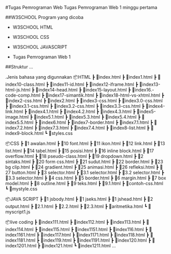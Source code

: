 #Tugas Pemrograman Web
 Tugas Pemrograman Web 1 minggu pertama

##W3SCHOOL Program yang dicoba
- W3SCHOOL HTML
- W3SCHOOL CSS
- W3SCHOOL JAVASCRIPT

- Tugas Pemrograman Web 1
  
##Struktur
...

.Jenis bahasa yang digunnakan
📦HTML
 ┣ 📜index.html
 ┣ 📜index1.html
 ┣ 📜index10-class.html
 ┣ 📜index11-id.html
 ┣ 📜index12-iframe.html
 ┣ 📜index13-html-js.html
 ┣ 📜index14-head.html
 ┣ 📜index15-layout.html
 ┣ 📜index16.-code-comp.html
 ┣ 📜index17-simantik.html
 ┣ 📜index18-html-vs-xhtml.html
 ┣ 📜index2-css.html
 ┣ 📜index2.html
 ┣ 📜index3-css.html
 ┣ 📜index3.0-css.html
 ┣ 📜index3.1-css.html
 ┣ 📜index3.2-css.html
 ┣ 📜index3.3-css.html
 ┣ 📜index4-link.html
 ┣ 📜index4.1.html
 ┣ 📜index4.2.html
 ┣ 📜index4.3.html
 ┣ 📜index5-image.html
 ┣ 📜index5.1.html
 ┣ 📜index5.3.html
 ┣ 📜index5.4.html
 ┣ 📜index5.5.html
 ┣ 📜index6.html
 ┣ 📜index7-border.html
 ┣ 📜index7.1.html
 ┣ 📜index7.2.html
 ┣ 📜index7.3.html
 ┣ 📜index7.4.html
 ┣ 📜index8-list.html
 ┣ 📜index9-block.html
 ┗ 📜styles.css

 📦CSS
 ┣ 📜1 awalan.html
 ┣ 📜10 font.html
 ┣ 📜11 ikon.html
 ┣ 📜12 link.html
 ┣ 📜13 list.html
 ┣ 📜14 tabel.html
 ┣ 📜15 posisi.html
 ┣ 📜16 inline block.html
 ┣ 📜17 overflow.html
 ┣ 📜18 pseudo-class.html
 ┣ 📜19 dropdown.html
 ┣ 📜2 sintaks.html
 ┣ 📜20 form css.html
 ┣ 📜21 sudut.html
 ┣ 📜22 border.html
 ┣ 📜23 bg clip.html
 ┣ 📜24 gradient.html
 ┣ 📜25 animasi.html
 ┣ 📜26 refleksi.html
 ┣ 📜27 button.html
 ┣ 📜3 selector.html
 ┣ 📜3.1 selector.html
 ┣ 📜3.2 selector.html
 ┣ 📜3.3 selector.html
 ┣ 📜4 css.html
 ┣ 📜5 border.html
 ┣ 📜6 margin.html
 ┣ 📜7 box model.html
 ┣ 📜8 outline.html
 ┣ 📜9 teks.html
 ┣ 📜9.1.html
 ┣ 📜contoh-css.html
 ┗ 📜mystyle.css

 📦JAVA SCRIPT
 ┣ 📜1 jsbody.html
 ┣ 📜1 jseks.html
 ┣ 📜1 jshead.html
 ┣ 📜2 output.html
 ┣ 📜2.1.html
 ┣ 📜2.2.html
 ┣ 📜2.3.html
 ┣ 📜aritmetika.html
 ┗ 📜myscript1.js

 📦live coding
 ┣ 📜index111.html
 ┣ 📜index112.html
 ┣ 📜index113.html
 ┣ 📜index114.html
 ┣ 📜index115.html
 ┣ 📜index1151.html
 ┣ 📜index116.html
 ┣ 📜index1161.html
 ┣ 📜index117.html
 ┣ 📜index1171.html
 ┣ 📜index118.html
 ┣ 📜index1181.html
 ┣ 📜index119.html
 ┣ 📜index1191.html
 ┣ 📜index120.html
 ┣ 📜index1201.html
 ┣ 📜index121.html
 ┗ 📜index1211.html
 ...
